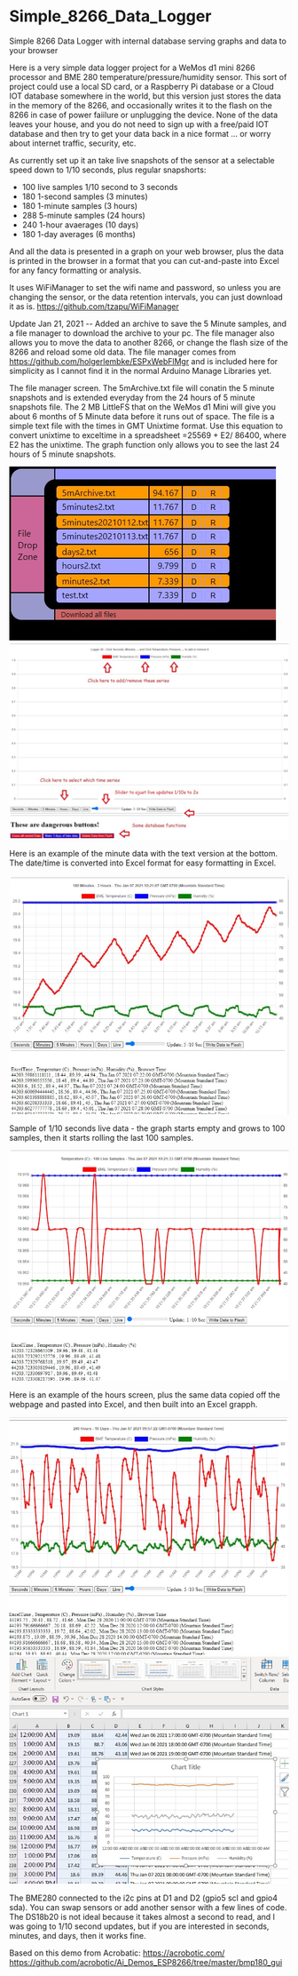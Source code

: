 # Simple_8266_Data_Logger
Simple 8266 Data Logger with internal database serving graphs and data to your browser

Here is a very simple data logger project for a WeMos d1 mini 8266 processor and BME 280 temperature/pressure/humidity sensor.
This sort of project could use a local SD card, or a Raspberry Pi database or a Cloud IOT database somewhere in the world, but this version just stores the data in the memory of the 8266, and occasionally writes it to the flash on the 8266 in case of power faiilure or unplugging the device.  None of the data leaves your house, and you do not need to sign up with a free/paid IOT database and then try to get your data back in a nice format ... or worry about internet traffic, security, etc.

As currently set up it an take live snapshots of the sensor at a selectable speed down to 1/10 seconds, plus regular snapshorts:
- 100 live samples 1/10 second to 3 seconds
- 180 1-second samples (3 minutes)
- 180 1-minute samples (3 hours)
- 288 5-minute samples (24 hours)
- 240 1-hour avaerages (10 days)
- 180 1-day averages (6 months)

And all the data is presented in a graph on your web browser, plus the data is printed in the browser in a format that you can cut-and-paste into Excel for any fancy formatting or analysis.

It uses WiFiManager to set the wifi name and password, so unless you are changing the sensor, or the data retention intervals, you can just download it as is.  https://github.com/tzapu/WiFiManager

Update Jan 21, 2021 -- Added an archive to save the 5 Minute samples, and a file manager to download the archive to your pc.  The file manager also allows you to move the data to another 8266, or change the flash size of the 8266 and reload some old data.  The file manager comes from https://github.com/holgerlembke/ESPxWebFlMgr and is included here for simplicity as I cannot find it in the normal Arduino Manage Libraries yet.

The file manager screen.  The 5mArchive.txt file will conatin the 5 minute snapshots and is extended everyday from the 24 hours of 5 minute snapshots file.  The 2 MB LittleFS that on the WeMos d1 Mini will give you about 6 months of 5 Minute data before it runs out of space.  The file is a simple text file with the times in GMT Unixtime format.  Use this equation to convert unixtime to exceltime in a spreadsheet =25569 + E2/ 86400, where E2 has the unixtime.  The graph function only allows you to see the last 24 hours of 5 minute snapshots.

<img src="./download.jpg">

<img src="./screen.jpg">

Here is an example of the minute data with the text version at the bottom.  The date/time is converted into Excel format for easy formatting in Excel.

<img src="./minutes.jpg">

Sample of 1/10 seconds live data - the graph starts empty and grows to 100 samples, then it starts rolling the last 100 samples.

<img src="./live.jpg">

Here is an example of the hours screen, plus the same data copied off the webpage and pasted into Excel, and then built into an Excel grapph.

<img src="./hours.jpg">

<img src="./excel.jpg">

The BME280 connected to the i2c pins at D1 and D2 (gpio5 scl and gpio4 sda).  You can swap sensors or add another sensor with a few lines of code.  
The DS18b20 is not ideal because it takes almost a second to read, and I was going to 1/10 second updates, but if you are interested in seconds, minutes, and days, then it works fine.

Based on this demo from Acrobatic: 
https://acrobotic.com/ 
https://github.com/acrobotic/Ai_Demos_ESP8266/tree/master/bmp180_gui
